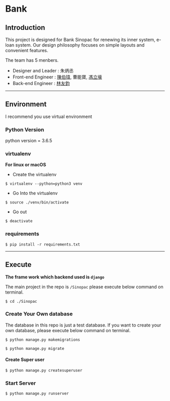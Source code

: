 # Bank

## Introduction

This project is designed for Bank Sinopac for renewing its inner system, e-loan system. Our design philosophy focuses on simple layouts and convenient features.

The team has 5 menbers. 
* Designer and Leader : 朱炳丞
* Front-end Engineer : [陳伯瑋](https://github.com/King0625), 曹能寶, [馮立壕](https://github.com/Secretlife108)
* Back-end Engineer : [林友鈞](https://github.com/yuchun1214)

---

## Environment

I recommend you use virtual environment

### Python Version

python version = 3.6.5

### virtualenv

**For linux or macOS**

- Create the virtualenv 

```bash=
$ virtualenv --python=python3 venv
```

- Go Into the virtualenv

```bash=
$ source ./venv/bin/activate
```

- Go out

```bash=
$ deactivate
```

### requirements

```bash=
$ pip install -r requirements.txt
```
---

## Execute

**The frame work which backend used is `django`**

The main project in the repo is `/Sinopac` please execute below command on terminal.

```bash=
$ cd ./Sinopac
```

### Create Your Own database

The database in this repo is just a test database. If you want to create your own database, please execute below command on terminal.

```bash=
$ python manage.py makemigrations
```

```bash=
$ python manage.py migrate
```

#### Create Super user

```bash=
$ python manage.py createsuperuser
```

### Start Server

```bash=
$ python manage.py runserver
```
